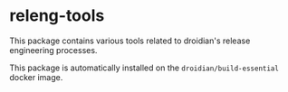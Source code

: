 releng-tools
==================

This package contains various tools related to droidian's release
engineering processes.

This package is automatically installed on the `droidian/build-essential`
docker image.
